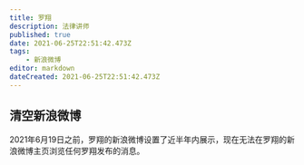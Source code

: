 ```yaml
---
title: 罗翔
description: 法律讲师
published: true
date: 2021-06-25T22:51:42.473Z
tags:
    - 新浪微博
editor: markdown
dateCreated: 2021-06-25T22:51:42.473Z
---
```


## 清空新浪微博

2021年6月19日之前，罗翔的新浪微博设置了近半年内展示，现在无法在罗翔的新浪微博主页浏览任何罗翔发布的消息。
